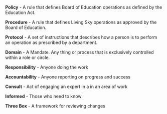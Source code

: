**Policy** - A rule that defines Board of Education operations as defined by the Education Act.

**Procedure** - A rule that defines Living Sky operations as approved by the Board of Education.

**Protocol** - A set of instructions that describes how a person is to perform an operation as prescribed by a department.

**Domain** - A Mandate. Any thing or process that is exclusively controlled within a role or circle.

**Responsibility** - Anyone doing the work

**Accountability** - Anyone reporting on progress and success

**Consult** - Act of engaging an expert in a in an area of work

**Informed** - Those who need to know

**Three Box** - A framework for reviewing changes
